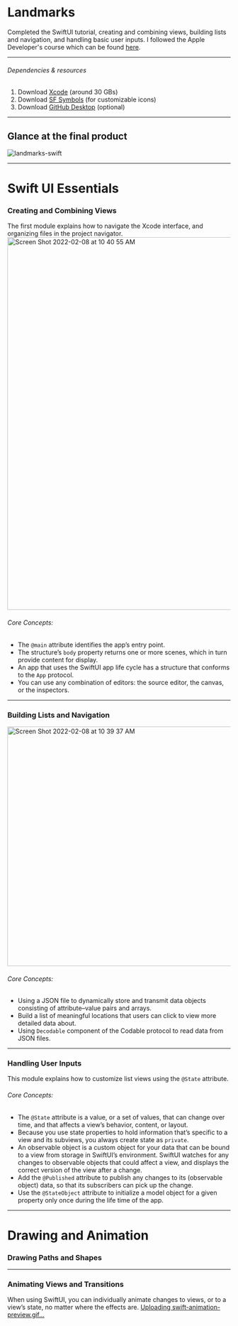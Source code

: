 # Landmarks
Completed the SwiftUI tutorial, creating and combining views, building lists and navigation, and handling basic user inputs.
I followed the Apple Developer's course which can be found [here](https://developer.apple.com/tutorials/swiftui).

*** 
###### Dependencies & resources
1. Download [Xcode](https://developer.apple.com/xcode/) (around 30 GBs)
2. Download [SF Symbols](https://developer.apple.com/sf-symbols/) (for customizable icons)
3. Download [GitHub Desktop](https://desktop.github.com/) (optional)

***
## Glance at the final product
![landmarks-swift](https://user-images.githubusercontent.com/75241036/152732842-3868c3aa-52bb-4eb4-b761-c61e884b6542.gif)


***
# Swift UI Essentials
### Creating and Combining Views
The first module explains how to navigate the Xcode interface, and organizing files in the project navigator. 
<img width="840" alt="Screen Shot 2022-02-08 at 10 40 55 AM" src="https://user-images.githubusercontent.com/75241036/153054152-e956a3c1-352c-480e-9026-989aa93fe984.png">

###### Core Concepts:
- The `@main` attribute identifies the app’s entry point.
- The structure’s `body` property returns one or more scenes, which in turn provide content for display.
- An app that uses the SwiftUI app life cycle has a structure that conforms to the `App` protocol.
- You can use any combination of editors: the source editor, the canvas, or the inspectors. 

***
### Building Lists and Navigation
<img width="540" alt="Screen Shot 2022-02-08 at 10 39 37 AM" src="https://user-images.githubusercontent.com/75241036/153053976-a3ad7913-9279-449b-808d-e34afb3171d2.png">

###### Core Concepts:
- Using a JSON file to dynamically store and transmit data objects consisting of attribute–value pairs and arrays.
- Build a list of meaningful locations that users can click to view more detailed data about.
- Using `Decodable`  component of the Codable protocol to read data from JSON files.

***
### Handling User Inputs
This module explains how to customize list views using the `@State` attribute.

###### Core Concepts:
- The `@State` attribute is a value, or a set of values, that can change over time, and that affects a view’s behavior, content, or layout.
- Because you use state properties to hold information that’s specific to a view and its subviews, you always create state as `private`.
- An observable object is a custom object for your data that can be bound to a view from storage in SwiftUI’s environment. SwiftUI watches for any changes to observable objects that could affect a view, and displays the correct version of the view after a change.
- Add the `@Published` attribute to publish any changes to its (observable object) data, so that its subscribers can pick up the change.
- Use the `@StateObject` attribute to initialize a model object for a given property only once during the life time of the app.

*** 
# Drawing and Animation
### Drawing Paths and Shapes

***
### Animating Views and Transitions
When using SwiftUI, you can individually animate changes to views, or to a view’s state, no matter where the effects are.
[Uploading swift-animation-preview.gif…]()


